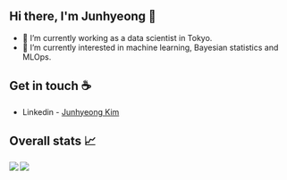 ## Hi there, I'm Junhyeong 👋

- :rocket: I’m currently working as a data scientist in Tokyo.
- 🌱 I’m currently interested in machine learning, Bayesian statistics and MLOps.

## Get in touch :coffee:
- Linkedin - [Junhyeong Kim](https://www.linkedin.com/in/sunyeul/)

## Overall stats :chart_with_upwards_trend:

<a href="https://github.com/anuraghazra/github-readme-stats">
  <img align="left" src="https://github-readme-stats.vercel.app/api?username=sunyeul&theme=tokyonight&count_private=true&show_icons=true" />
</a>
<a href="https://github.com/anuraghazra/github-readme-stats">
  <img align="left" src="https://github-readme-stats.vercel.app/api/top-langs/?username=sunyeul&theme=tokyonight" />
</a>

<!--
**sunyeul/sunyeul** is a ✨ _special_ ✨ repository because its `README.md` (this file) appears on your GitHub profile.

Here are some ideas to get you started:

- 🔭 I’m currently working on ...
- 🌱 I’m currently learning ...
- 👯 I’m looking to collaborate on ...
- 🤔 I’m looking for help with ...
- 💬 Ask me about ...
- 📫 How to reach me: ...
- 😄 Pronouns: ...
- ⚡ Fun fact: ...
-->

